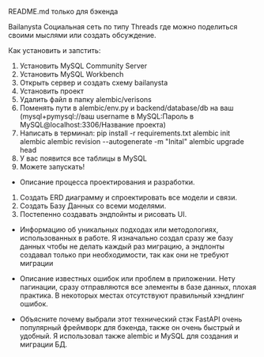 README.md только для бэкенда


Bailanysta
Социальная сеть по типу Threads где можно поделиться своими мыслями или создать обсуждение.

Как установить и запстить:
1. Установить MySQL Community Server
2. Установить MySQL Workbench
3. Открыть сервер и создать схему bailanysta
4. Установить проект
5. Удалить файл в папку alembic/verisons
6. Поменять пути в alembic/env.py и backend/database/db на ваш (mysql+pymysql://ваш username в MySQL:Пароль в MySQL@localhost:3306/Название проекта)
7. Написать в терминал:
    pip install -r requirements.txt
    alembic init alembic
    alembic revision --autogenerate -m "Inital"
    alembic upgrade head
8. У вас появится все таблицы в MySQL
9. Можете запускать!

- Описание процесса проектирования и разработки.
1. Создать ERD диаграмму и спроектировать все модели и связи.
2. Создать Базу Данных со всеми моделями.
3. Постепенно создавать эндпойнты и рисовать UI.

- Информацию об уникальных подходах или методологиях, использованных в работе.
Я изначально создал сразу же базу данных чтобы не делать каждый раз миграцию, а эндпонты создавал только при необходимости, так как они не требуют миграции

- Описание известных ошибок или проблем в приложении.
Нету пагинации, сразу отправляются все элементы в базе данных, плохая практика.
В некоторых местах отсутствуют правильный хэндлинг ошибок.

- Объясните почему выбрали этот технический стэк
FastAPI очень популярный фреймворк для бэкенда, также он очень быстрый и удобный. Я использовал также alembic и MySQL для создания и миграции БД.
